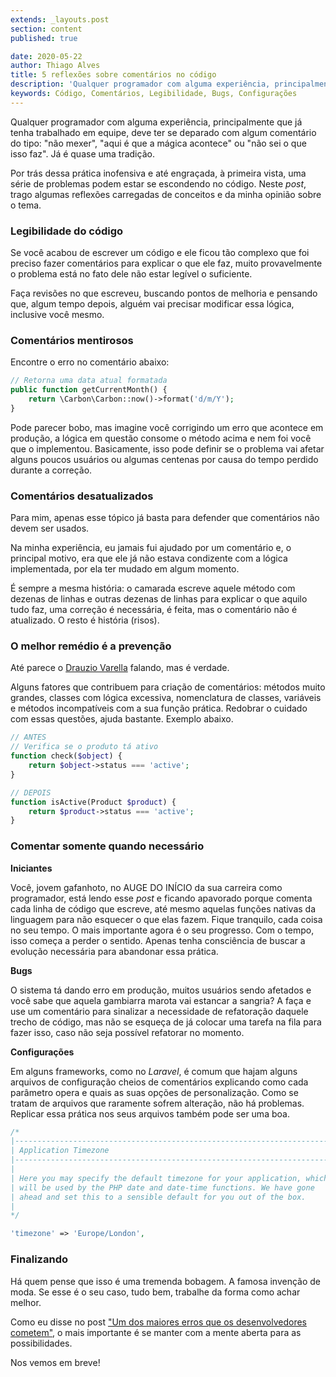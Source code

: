 ```yaml
---
extends: _layouts.post
section: content
published: true

date: 2020-05-22
author: Thiago Alves
title: 5 reflexões sobre comentários no código
description: 'Qualquer programador com alguma experiência, principalmente que já tenha trabalhado em equipe, deve ter se deparado com algum comentário do tipo: "não mexer", "aqui é que a mágica acontece" ou "não sei o que isso faz".'
keywords: Código, Comentários, Legibilidade, Bugs, Configurações
---
```


Qualquer programador com alguma experiência, principalmente que já tenha trabalhado em equipe, deve ter se deparado com algum comentário do tipo: "não mexer", "aqui é que a mágica acontece" ou "não sei o que isso faz". Já é quase uma tradição.

Por trás dessa prática inofensiva e até engraçada, à primeira vista, uma série de problemas podem estar se escondendo no código. Neste _post_, trago algumas reflexões carregadas de conceitos e da minha opinião sobre o tema.

### Legibilidade do código

Se você acabou de escrever um código e ele ficou tão complexo que foi preciso fazer comentários para explicar o que ele faz, muito provavelmente o problema está no fato dele não estar legível o suficiente.

Faça revisões no que escreveu, buscando pontos de melhoria e pensando que, algum tempo depois, alguém vai precisar modificar essa lógica, inclusive você mesmo.

### Comentários mentirosos

Encontre o erro no comentário abaixo:

```php
// Retorna uma data atual formatada
public function getCurrentMonth() {
    return \Carbon\Carbon::now()->format('d/m/Y');
}
```

Pode parecer bobo, mas imagine você corrigindo um erro que acontece em produção, a lógica em questão consome o método acima e nem foi você que o implementou. Basicamente, isso pode definir se o problema vai afetar alguns poucos usuários ou algumas centenas por causa do tempo perdido durante a correção.

### Comentários desatualizados

Para mim, apenas esse tópico já basta para defender que comentários não devem ser usados. 

Na minha experiência, eu jamais fui ajudado por um comentário e, o principal motivo, era que ele já não estava condizente com a lógica implementada, por ela ter mudado em algum momento.

É sempre a mesma história: o camarada escreve aquele método com dezenas de linhas e outras dezenas de linhas para explicar o que aquilo tudo faz, uma correção é necessária, é feita, mas o comentário não é atualizado. O resto é história (risos).

### O melhor remédio é a prevenção

Até parece o [Drauzio Varella](https://pt.wikipedia.org/wiki/Drauzio_Varella) falando, mas é verdade.

Alguns fatores que contribuem para criação de comentários: métodos muito grandes, classes com lógica excessiva, nomenclatura de classes, variáveis e métodos incompatíveis com a sua função prática. Redobrar o cuidado com essas questões, ajuda bastante. Exemplo abaixo.

```php
// ANTES
// Verifica se o produto tá ativo
function check($object) {
    return $object->status === 'active';
}

// DEPOIS
function isActive(Product $product) {
    return $product->status === 'active';
}
```

### Comentar somente quando necessário

**Iniciantes**

Você, jovem gafanhoto, no AUGE DO INÍCIO da sua carreira como programador, está lendo esse _post_ e ficando apavorado porque comenta cada linha de código que escreve, até mesmo aquelas funções nativas da linguagem para não esquecer o que elas fazem. Fique tranquilo, cada coisa no seu tempo. O mais importante agora é o seu progresso. Com o tempo, isso começa a perder o sentido. Apenas tenha consciência de buscar a evolução necessária para abandonar essa prática.

**Bugs**

O sistema tá dando erro em produção, muitos usuários sendo afetados e você sabe que aquela gambiarra marota vai estancar a sangria? A faça e use um comentário para sinalizar a necessidade de refatoração daquele trecho de código, mas não se esqueça de já colocar uma tarefa na fila para fazer isso, caso não seja possível refatorar no momento.

**Configurações** 

Em alguns frameworks, como no _Laravel_, é comum que hajam alguns arquivos de configuração cheios de comentários explicando como cada parâmetro opera e quais as suas opções de personalização. Como se tratam de arquivos que raramente sofrem alteração, não há problemas. Replicar essa prática nos seus arquivos também pode ser uma boa.

```php
/*
|--------------------------------------------------------------------------
| Application Timezone
|--------------------------------------------------------------------------
|
| Here you may specify the default timezone for your application, which
| will be used by the PHP date and date-time functions. We have gone
| ahead and set this to a sensible default for you out of the box.
|
*/

'timezone' => 'Europe/London',
```

### Finalizando

Há quem pense que isso é uma tremenda bobagem. A famosa invenção de moda. Se esse é o seu caso, tudo bem, trabalhe da forma como achar melhor.

Como eu disse no post ["Um dos maiores erros que os desenvolvedores cometem"](/blog/um-dos-maiores-erros-que-os-desenvolvedores-cometem), o mais importante é se manter com a mente aberta para as possibilidades.

Nos vemos em breve!